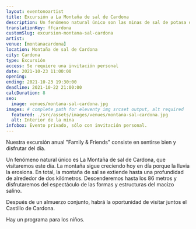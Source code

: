 ```yaml
---
layout: eventonoartist
title: Excursión a La Montaña de sal de Cardona
description: Un fenómeno natural único son las minas de sal de potasa de Cardona, que visitaremos este día. La mina de sal sigue creciendo hoy en día.
translationKey: ffcardona
customSlug: excursion-montana-sal-cardona
artist:
venue: [montanacardona]
location: Montaña de sal de Cardona
city: Cardona
type: Excursión
access: Se requiere una invitación personal
date: 2021-10-23 11:00:00
opening:
ending: 2021-10-23 19:30:00
deadline: 2021-10-22 21:00:00
calcDuration: 8
seo:
  image: venues/montana-sal-cardona.jpg
images: # complete path for eleventy img srcset output, alt required
  featured: ./src/assets/images/venues/montana-sal-cardona.jpg
  alt: Interior de la mina
infobox: Evento privado, sólo con invitación personal.
---
```


Nuestra excursión anual "Family & Friends" consiste en sentirse bien y disfrutar del día.

Un fenómeno natural único es La Montaña de sal de Cardona, que visitaremos este día. La montaña sigue creciendo hoy en día porque la lluvia la erosiona. En total, la montaña de sal se extiende hasta una profundidad de alrededor de dos kilómetros. Descenderemos hasta los 86 metros y disfrutaremos del espectáculo de las formas y estructuras del macizo salino.

Después de un almuerzo conjunto, habrá la oportunidad de visitar juntos el Castillo de Cardona.

Hay un programa para los niños.
